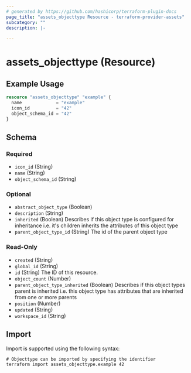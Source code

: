 ```yaml
---
# generated by https://github.com/hashicorp/terraform-plugin-docs
page_title: "assets_objecttype Resource - terraform-provider-assets"
subcategory: ""
description: |-
  
---
```


# assets_objecttype (Resource)



## Example Usage

```terraform
resource "assets_objecttype" "example" {
  name             = "example"
  icon_id          = "42"
  object_schema_id = "42"
}
```

<!-- schema generated by tfplugindocs -->
## Schema

### Required

- `icon_id` (String)
- `name` (String)
- `object_schema_id` (String)

### Optional

- `abstract_object_type` (Boolean)
- `description` (String)
- `inherited` (Boolean) Describes if this object type is configured for inheritance i.e. it's children inherits the attributes of this object type
- `parent_object_type_id` (String) The id of the parent object type

### Read-Only

- `created` (String)
- `global_id` (String)
- `id` (String) The ID of this resource.
- `object_count` (Number)
- `parent_object_type_inherited` (Boolean) Describes if this object types parent is inherited i.e. this object type has attributes that are inherited from one or more parents
- `position` (Number)
- `updated` (String)
- `workspace_id` (String)

## Import

Import is supported using the following syntax:

```shell
# Objecttype can be imported by specifying the identifier
terraform import assets_objecttype.example 42
```
